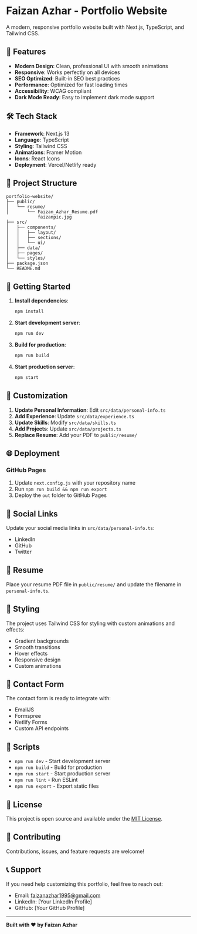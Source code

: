# Faizan Azhar - Portfolio Website

A modern, responsive portfolio website built with Next.js, TypeScript, and Tailwind CSS.

## 🚀 Features

- **Modern Design**: Clean, professional UI with smooth animations
- **Responsive**: Works perfectly on all devices
- **SEO Optimized**: Built-in SEO best practices
- **Performance**: Optimized for fast loading times
- **Accessibility**: WCAG compliant
- **Dark Mode Ready**: Easy to implement dark mode support

## 🛠️ Tech Stack

- **Framework**: Next.js 13
- **Language**: TypeScript
- **Styling**: Tailwind CSS
- **Animations**: Framer Motion
- **Icons**: React Icons
- **Deployment**: Vercel/Netlify ready

## 📁 Project Structure

```
portfolio-website/
├── public/
│   └── resume/
│       └── Faizan_Azhar_Resume.pdf
            faizanpic.jpg
├── src/
│   ├── components/
│   │   ├── layout/
│   │   ├── sections/
│   │   └── ui/
│   ├── data/
│   ├── pages/
│   └── styles/
├── package.json
└── README.md
```

## 🚀 Getting Started

1. **Install dependencies**:
   ```bash
   npm install
   ```

2. **Start development server**:
   ```bash
   npm run dev
   ```

3. **Build for production**:
   ```bash
   npm run build
   ```

4. **Start production server**:
   ```bash
   npm start
   ```

## 📝 Customization

1. **Update Personal Information**: Edit `src/data/personal-info.ts`
2. **Add Experience**: Update `src/data/experience.ts`
3. **Update Skills**: Modify `src/data/skills.ts`
4. **Add Projects**: Update `src/data/projects.ts`
5. **Replace Resume**: Add your PDF to `public/resume/`

## 🌐 Deployment



### GitHub Pages
1. Update `next.config.js` with your repository name
2. Run `npm run build && npm run export`
3. Deploy the `out` folder to GitHub Pages

## 📱 Social Links

Update your social media links in `src/data/personal-info.ts`:
- LinkedIn
- GitHub
- Twitter

## 📄 Resume

Place your resume PDF file in `public/resume/` and update the filename in `personal-info.ts`.

## 🎨 Styling

The project uses Tailwind CSS for styling with custom animations and effects:
- Gradient backgrounds
- Smooth transitions
- Hover effects
- Responsive design
- Custom animations

## 📧 Contact Form

The contact form is ready to integrate with:
- EmailJS
- Formspree
- Netlify Forms
- Custom API endpoints

## 🔧 Scripts

- `npm run dev` - Start development server
- `npm run build` - Build for production
- `npm run start` - Start production server
- `npm run lint` - Run ESLint
- `npm run export` - Export static files

## 📝 License

This project is open source and available under the [MIT License](LICENSE).

## 🤝 Contributing

Contributions, issues, and feature requests are welcome!

## 📞 Support

If you need help customizing this portfolio, feel free to reach out:
- Email: faizanazhar1995@gmail.com
- LinkedIn: [Your LinkedIn Profile]
- GitHub: [Your GitHub Profile]

---

**Built with ❤️ by Faizan Azhar**
